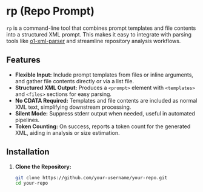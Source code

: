 # rp (Repo Prompt)

`rp` is a command-line tool that combines prompt templates and file contents into a structured XML prompt. This makes it easy to integrate with parsing tools like [o1-xml-parser](https://github.com/mckaywrigley/o1-xml-parser) and streamline repository analysis workflows.

## Features

- **Flexible Input:** Include prompt templates from files or inline arguments, and gather file contents directly or via a list file.
- **Structured XML Output:** Produces a `<prompt>` element with `<templates>` and `<files>` sections for easy parsing.
- **No CDATA Required:** Templates and file contents are included as normal XML text, simplifying downstream processing.
- **Silent Mode:** Suppress stderr output when needed, useful in automated pipelines.
- **Token Counting:** On success, reports a token count for the generated XML, aiding in analysis or size estimation.

## Installation

1. **Clone the Repository:**
   ```bash
   git clone https://github.com/your-username/your-repo.git
   cd your-repo
